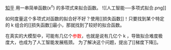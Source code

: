 [知乎](https://zhuanlan.zhihu.com/p/366870301)
用一串简单函数(x<sup>n</sup>) 的多项式来拟合函数。
![[人工智能──多项式拟合.png]]

如何度量这个多项式对函数的拟合好不好？使用[[损失函数]]！只要找到某个特定的 k 组合的[[损失函数]]最小，那就找到了较好的拟合函数。

在真实的大模型中，可能有几亿个<font color="#ff0000">参数</font>，也就是说有几亿个 k ，导致拟合难度极度大，也成为了人工智能发展瓶颈。
为了解决这个问题，提出了[[梯度下降]]。
